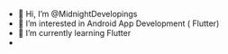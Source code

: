 - 👋 Hi, I’m @MidnightDevelopings
- 👀 I’m interested in Android App Development ( Flutter)
- 🌱 I’m currently learning Flutter
- 



<!---
MidnightDevelopings/MidnightDevelopings is a ✨ special ✨ repository because its `README.md` (this file) appears on your GitHub profile.
You can click the Preview link to take a look at your changes.
--->
